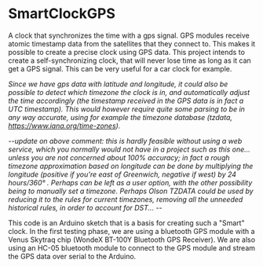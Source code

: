 # SmartClockGPS
A clock that synchronizes the time with a gps signal.
GPS modules receive atomic timestamp data from the satellites that they connect to.
This makes it possible to create a precise clock using GPS data.
This project intends to create a self-synchronizing clock, that will never lose time as long as it can get a GPS signal.
This can be very useful for a car clock for example.

*Since we have gps data with latitude and longitude, it could also be possible to detect which timezone the clock is in,
and automatically adjust the time accordingly (the timestamp received in the GPS data is in fact a UTC timestamp). This would however require quite some parsing to be in any way accurate, using for example the timezone database (tzdata, https://www.iana.org/time-zones).*

*--update on above comment: this is hardly feasible without using a web service, which you normally would not have in a project such as this one... unless you are not concerned about 100% accuracy; in fact a rough timezone approximation based on longitude can be done by multiplying the longitude (positive if you're east of Greenwich, negative if west) by 24 hours/360° . Perhaps can be left as a user option, with the other possibility being to manually set a timezone. Perhaps Olson TZDATA could be used by reducing it to the rules for current timezones, removing all the unneeded historical rules, in order to account for DST... --*

This code is an Arduino sketch that is a basis for creating such a "Smart" clock.
In the first testing phase, we are using a bluetooth GPS module with a Venus Skytraq chip (WondeX BT-100Y Bluetooth GPS Receiver).
We are also using an HC-05 bluetooth module to connect to the GPS module and stream the GPS data over serial to the Arduino.
